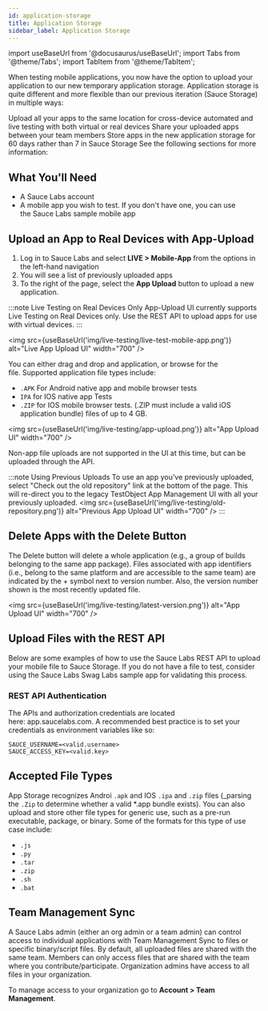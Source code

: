 ```yaml
---
id: application-storage
title: Application Storage
sidebar_label: Application Storage
---
```


import useBaseUrl from '@docusaurus/useBaseUrl';
import Tabs from '@theme/Tabs';
import TabItem from '@theme/TabItem';


When testing mobile applications, you now have the option to upload your application to our new temporary application storage. Application storage is quite different and more flexible than our previous iteration (Sauce Storage) in multiple ways:

Upload all your apps to the same location for cross-device automated and live testing with both virtual or real devices
Share your uploaded apps between your team members
Store apps in the new application storage for 60 days rather than 7 in Sauce Storage
See the following sections for more information:

## What You'll Need
* A Sauce Labs account
* A mobile app you wish to test. If you don't have one, you can use the Sauce Labs sample mobile app

## Upload an App to Real Devices with App-Upload
1. Log in to Sauce Labs and select **LIVE > Mobile-App** from the options in the left-hand navigation
2. You will see a list of previously uploaded apps
3. To the right of the page, select the **App Upload** button to upload a new application.

:::note Live Testing on Real Devices Only
App-Upload UI currently supports Live Testing on Real Devices only. Use the REST API to upload apps for use with virtual devices.
:::

<img src={useBaseUrl('img/live-testing/live-test-mobile-app.png')} alt="Live App Upload UI" width="700" />

You can either drag and drop and application, or browse for the file. Supported application file types include:
* `.APK` For Android native app and mobile browser tests
* `IPA` for IOS native app Tests
* `.ZIP` for IOS mobile browser tests.  (.ZIP must include a valid iOS application bundle) files of up to 4 GB.

<img src={useBaseUrl('img/live-testing/app-upload.png')} alt="App Upload UI" width="700" />

Non-app file uploads are not supported in the UI at this time, but can be uploaded through the API.

:::note Using Previous Uploads
To use an app you've previously uploaded, select "Check out the old repository" link at the bottom of the page. This will re-direct you to the legacy TestObject App Management UI with all your previously uploaded.
<img src={useBaseUrl('img/live-testing/old-repository.png')} alt="Previous App Upload UI" width="700" />
:::

## Delete Apps with the Delete Button
The Delete button will delete a whole application (e.g., a group of builds belonging to the same app package). Files associated with app identifiers (i.e., belong to the same platform and are accessible to the same team) are indicated by the + symbol next to version number. Also, the version number shown is the most recently updated file.

<img src={useBaseUrl('img/live-testing/latest-version.png')} alt="App Upload UI" width="700" />

## Upload Files with the REST API
Below are some examples of how to use the Sauce Labs REST API to upload your mobile file to Sauce Storage. If you do not have a file to test, consider using the Sauce Labs Swag Labs sample app for validating this process.

### REST API Authentication
The APIs and authorization credentials are located here: app.saucelabs.com. A recommended best practice is to set your credentials as environment variables like so:

```
SAUCE_USERNAME=<valid.username>
SAUCE_ACCESS_KEY=<valid.key>
```

<!-- For specific instructions on how to set environment variables visit, the following links:

[Set Environment Variables with Windows 10](URL)
[Set Environment Variables with MacOS}(URL)
[Set Environment Variables with Linux](URL) -->

## Accepted File Types 
App Storage recognizes Androi `.apk` and IOS `.ipa` and `.zip` files (_parsing the `.Zip`  to determine whether a valid *.app bundle exists). You can also upload and store other file types for generic use, such as a pre-run executable, package, or binary. Some of the formats for this type of use case include:

* `.js`
* `.py`
* `.tar`
* `.zip`
* `.sh`
* `.bat`

## Team Management Sync
A Sauce Labs admin (either an org admin or a team admin) can control access to individual applications with Team Management Sync to files or specific binary/script files. By default, all uploaded files are shared with the same team. Members can only access files that are shared with the team where you contribute/participate. Organization admins have access to all files in your organization.

To manage access to your organization go to **Account > Team Management**.

<!-- Read the (Storage API docs)[link] for information on how to  save requests to Storage -->
